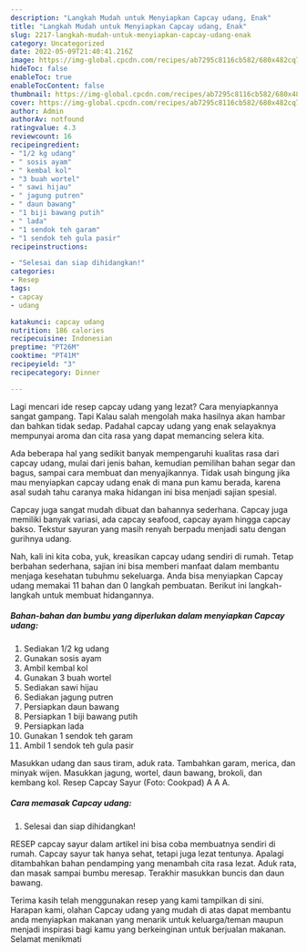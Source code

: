 ```yaml
---
description: "Langkah Mudah untuk Menyiapkan Capcay udang, Enak"
title: "Langkah Mudah untuk Menyiapkan Capcay udang, Enak"
slug: 2217-langkah-mudah-untuk-menyiapkan-capcay-udang-enak
category: Uncategorized
date: 2022-05-09T21:40:41.216Z
image: https://img-global.cpcdn.com/recipes/ab7295c8116cb582/680x482cq70/capcay-udang-foto-resep-utama.jpg
hideToc: false
enableToc: true
enableTocContent: false
thumbnail: https://img-global.cpcdn.com/recipes/ab7295c8116cb582/680x482cq70/capcay-udang-foto-resep-utama.jpg
cover: https://img-global.cpcdn.com/recipes/ab7295c8116cb582/680x482cq70/capcay-udang-foto-resep-utama.jpg
author: Admin
authorAv: notfound
ratingvalue: 4.3
reviewcount: 16
recipeingredient:
- "1/2 kg udang"
- " sosis ayam"
- " kembal kol"
- "3 buah wortel"
- " sawi hijau"
- " jagung putren"
- " daun bawang"
- "1 biji bawang putih"
- " lada"
- "1 sendok teh garam"
- "1 sendok teh gula pasir"
recipeinstructions:

- "Selesai dan siap dihidangkan!"
categories:
- Resep
tags:
- capcay
- udang

katakunci: capcay udang 
nutrition: 186 calories
recipecuisine: Indonesian
preptime: "PT26M"
cooktime: "PT41M"
recipeyield: "3"
recipecategory: Dinner

---
```



Lagi mencari ide resep capcay udang yang lezat? Cara menyiapkannya sangat gampang. Tapi Kalau salah mengolah maka hasilnya akan hambar dan bahkan tidak sedap. Padahal capcay udang yang enak selayaknya mempunyai aroma dan cita rasa yang dapat memancing selera kita.


Ada beberapa hal yang sedikit banyak mempengaruhi kualitas rasa dari capcay udang, mulai dari jenis bahan, kemudian pemilihan bahan segar dan bagus, sampai cara membuat dan menyajikannya. Tidak usah bingung jika mau menyiapkan capcay udang enak di mana pun kamu berada, karena asal sudah tahu caranya maka hidangan ini bisa menjadi sajian spesial.

Capcay juga sangat mudah dibuat dan bahannya sederhana. Capcay juga memiliki banyak variasi, ada capcay seafood, capcay ayam hingga capcay bakso. Tekstur sayuran yang masih renyah berpadu menjadi satu dengan gurihnya udang.


Nah, kali ini kita coba, yuk, kreasikan capcay udang sendiri di rumah. Tetap berbahan sederhana, sajian ini bisa memberi manfaat dalam membantu menjaga kesehatan tubuhmu sekeluarga. Anda bisa menyiapkan Capcay udang memakai 11 bahan dan 0 langkah pembuatan. Berikut ini langkah-langkah untuk membuat hidangannya.

<!--inarticleads1-->

##### Bahan-bahan dan bumbu yang diperlukan dalam menyiapkan Capcay udang:

1. Sediakan 1/2 kg udang
1. Gunakan  sosis ayam
1. Ambil  kembal kol
1. Gunakan 3 buah wortel
1. Sediakan  sawi hijau
1. Sediakan  jagung putren
1. Persiapkan  daun bawang
1. Persiapkan 1 biji bawang putih
1. Persiapkan  lada
1. Gunakan 1 sendok teh garam
1. Ambil 1 sendok teh gula pasir


Masukkan udang dan saus tiram, aduk rata. Tambahkan garam, merica, dan minyak wijen. Masukkan jagung, wortel, daun bawang, brokoli, dan kembang kol. Resep Capcay Sayur (Foto: Cookpad) A A A. 

<!--inarticleads2-->

##### Cara memasak Capcay udang:


1. Selesai dan siap dihidangkan!

RESEP capcay sayur dalam artikel ini bisa coba membuatnya sendiri di rumah. Capcay sayur tak hanya sehat, tetapi juga lezat tentunya. Apalagi ditambahkan bahan pendamping yang menambah cita rasa lezat. Aduk rata, dan masak sampai bumbu meresap. Terakhir masukkan buncis dan daun bawang. 

Terima kasih telah menggunakan resep yang kami tampilkan di sini. Harapan kami, olahan Capcay udang yang mudah di atas dapat membantu anda menyiapkan makanan yang menarik untuk keluarga/teman maupun menjadi inspirasi bagi kamu yang berkeinginan untuk berjualan makanan. Selamat menikmati
